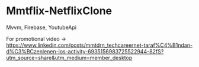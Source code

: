 # Mmtflix-NetflixClone
Mvvm, Firebase, YoutubeApi

For promotional video -> https://www.linkedin.com/posts/mmtdrn_techcareernet-taraf%C4%B1ndan-d%C3%BCzenlenen-ios-activity-6935156983725522944-82fS?utm_source=share&utm_medium=member_desktop
